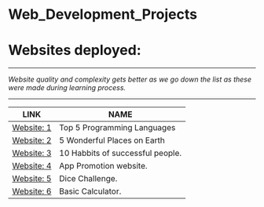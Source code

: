 # Web_Development_Projects
<h1>Websites deployed:</h1>
<hr>
<p><em>Website quality and complexity gets better as we go down the list as these were made during learning process.</em></p>
<hr>
<table>
  <thead>
    <tr>
      <th>LINK</th>
      <th>NAME</th>
     </tr>
   </thead>
  <tr>
    <td><a href="https://atomworkplace.github.io/Web_Development_Projects/First_Project/">Website: 1</a></td>
    <td>Top 5 Programming Languages</td>
  </tr>
  <tr>
    <td><a href="https://atomworkplace.github.io/Web_Development_Projects/Second_Project/">Website: 2</a></td>
    <td>5 Wonderful Places on Earth</td>
  </tr>
  <tr>
    <td><a href="https://atomworkplace.github.io/Web_Development_Projects/Third_website/">Website: 3</a></td>
    <td>10 Habbits of successful people.</td>
  </tr>
  <tr>
    <td><a href="https://atomworkplace.github.io/Web_Development_Projects/Fourth_website/">Website: 4</a></td>
    <td>App Promotion website.</td>
  </tr>
  <tr>
    <td><a href="https://atomworkplace.github.io/Web_Development_Projects/Dice%20Challenge/">Website: 5</a></td>
    <td>Dice Challenge.</td>
  </tr>
    <tr>
    <td><a href="https://atomworkplace.github.io/Web_Development_Projects/Basic-Calculator/">Website: 6</a></td>
    <td>Basic Calculator.</td>
  </tr>
</table>
